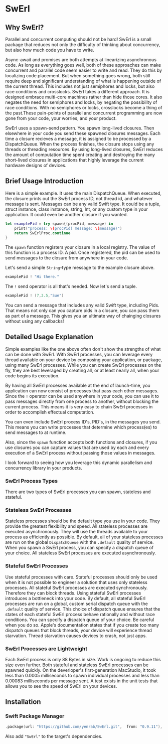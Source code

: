 # SwErl


## Why SwErl?
Parallel and concurrent computing should not be hard! SwErl is a small package that reduces not only the difficulty of thinking about concurrency, but also how much code you have to write.

Async-await and promises are both attempts at linearizing asynchronous code. As long as everything goes well, both of these approaches can make concurrent and parallel code seem easier to write and read. They do this by localizing code placement. But when something goes wrong, both still require deep and significant understanding of what is happening outside of the current thread. This includes not just semiphores and locks, but also race conditions and crosslocks. SwErl takes a different approach. It is designed embrace multi-core machines rather than hide those cores. It also negates the need for semiphores and locks, by negating the possibility of race conditions. With no semiphores or locks, crosslocks become a thing of the past.These pain-points of parallel and concurrent programming are now gone from your code, your worries, and your product.

SwErl uses a spawn-send pattern. You spawn long-lived closures. Then elsewhere in your code you send these spawned closures messages. Each time a closure recieves a message, it is assigned to be processed by a DispatchQueue. When the process finishes, the closure stops using any threads or threading resources. By using long-lived closures, SwErl reduces the amount of computation time spent creating and destroying the many short-lived closures in applications that highly leverage the current hardware designs of devices.


## Brief Usage Introduction
Here is a simple example. It uses the main DispatchQueue. When executed, the closure prints out the SwErl process ID, not thread id, and whatever message is sent. Messages can be any valid Swift type. It could be a tuple, struct instance, class instance, string, Int, or any custom type in your application. It could even be another closure if you wanted. 
```swift
let examplePid = try spawn{(procPid, message) in
    print("process: \(procPid) message: \(message)")
    return SwErlProc.continue
}
```
The <code>spawn</code> function registers your closure in a local registry. The value of this function is a process ID. A pid. Once registered, the pid can be used to send messages to the closure from <bold>anywhere</bold> in your code.

Let's send a simple <code>String</code>-type message to the example closure above. 
```swift    
examplePid ! "Hi there."
```
The <code>!</code> send operator is all that's needed. Now let's send a tuple.
```swift
examplePid ! (7,3.5,"Sue")
```

You can send a message that includes any valid Swift type, including Pids. That means not only can you capture pids in a closure, you can pass them as part of a message. This gives you an ultimate way of chainging closures without using any callbacks!

## Detailed Usage Explanation


Simple examples like the one above often don't show the strengths of what can be done with SwErl. With SwErl processes, you can leverage every thread available on your device by composing your application, or package, using many SwErl processes. While you can create SwErl processes on the fly, they are best leveraged by creating all, or at least nearly all, when your code begins its execution. 

By having all SwErl processes available at the end of launch-time, you application can now consist of processes that pass each other messages. Since the <code>!</code> operator can be used anywhere in your code, you can use it to pass messages directly from one process to another, without blocking the current process. This means it is very easy to chain SwErl processes in order to accomplish effectual computation. 

You can even include SwErl process ID's, PID's, in the messages you send. This means you can write processes that determine which process(es) to send messages to at runtime.

Also, since the <code>spawn</code> function accepts both functions and closures, if you use closures you can capture values that are used by each and every execution of a SwErl process without passing those values in messages.

I look forward to seeing how you leverage this dynamic parallelism and concurrency library in your products.

### SwErl Process Types 

There are two types of SwErl processes you can spawn, stateless and stateful.
### Stateless SwErl Processes

Stateless processes should be the default type you use in your code. They provide the greatest flexibility and speed. All stateless processes are executed asynchronously. They will use the threads available to your process as efficiently as possible. By default, all of your stateless processes are run on the global <code>DispatchQueue</code> with the <code>.default</code> quality of service. When you spawn a SwErl process, you can specify a dispatch queue of your choice. All stateless SwErl processes are executed asynchronously.
### Stateful SwErl Processes
Use stateful processes with care. Stateful processes should only be used when it is not possible to engineer a solution that uses only stateless processes. All stateful SwErl processes are executed synchronously. Therefore they can block threads. Using stateful SwErl processes introduces a bottleneck into your code.
By default, all stateful SwErl processes are run on a global, custom serial dispatch queue with the <code>.default</code> quality of service. This choice of dispatch queue ensures that the states of each stateful SwErl process behave rationally and without race conditions. 
You can specify a dispatch queue of your choice. Be careful when you do so. Apple's documentation states that if you create too many dispatch queues that block threads, your device will experience thread starvation. Thread starvation causes devices to crash, not just apps. 


### SwErl Processes are Lightweight
Each SwErl process is only 88 Bytes in size. Work is ongoing to reduce this size even further. Both stateful and stateless SwErl processes can be spawned quickly. On the deverloper's first-generation MacStudio, it took less than 0.0005 milliseconds to spawn individual processes and less than 0.00083 milliseconds per message sent. A test exists in the unit tests that allows you to see the speed of SwErl on your devices.


## Installation

### Swift Package Manager

```swift
.package(url: "https://github.com/yenrab/SwErl.git",  from: "0.9.11"),

```

Also add `"SwErl"` to the target's dependencies.
